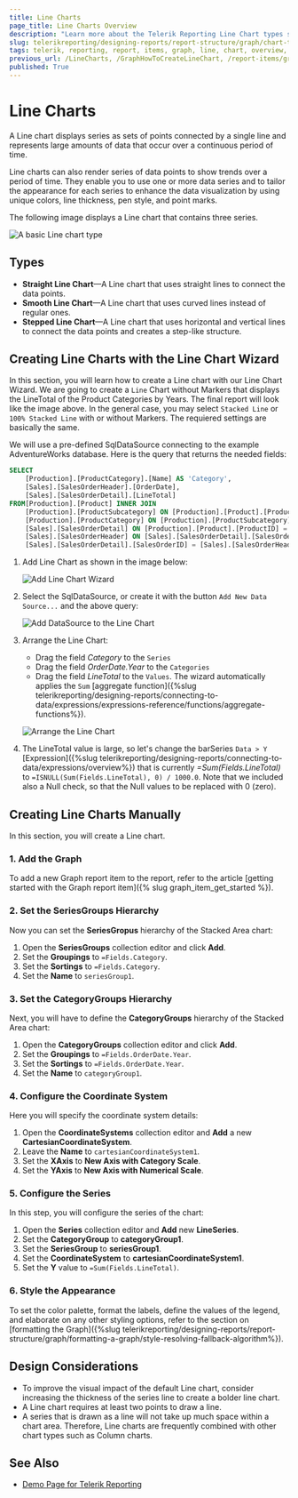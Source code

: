 ```yaml
---
title: Line Charts 
page_title: Line Charts Overview
description: "Learn more about the Telerik Reporting Line Chart types supported by the Graph report item and learn how to create a Line chart."
slug: telerikreporting/designing-reports/report-structure/graph/chart-types/line-charts/overview
tags: telerik, reporting, report, items, graph, line, chart, overview, creating
previous_url: /LineCharts, /GraphHowToCreateLineChart, /report-items/graph/chart-types/line-charts/overview, /report-items/graph/chart-types/line-charts/how-to-create-line-chart
published: True
---
```


# Line Charts

A Line chart displays series as sets of points connected by a single line and represents large amounts of data that occur over a continuous period of time.

Line charts can also render series of data points to show trends over a period of time. They enable you to use one or more data series and to tailor the appearance for each series to enhance the data visualization by using unique colors, line thickness, pen style, and point marks.

The following image displays a Line chart that contains three series.

![A basic Line chart type](images/LineChartWizardPreview.png)

## Types

* __Straight Line Chart__&mdash;A Line chart that uses straight lines to connect the data points.
* __Smooth Line Chart__&mdash;A Line chart that uses curved lines instead of regular ones.
* __Stepped Line Chart__&mdash;A Line chart that uses horizontal and vertical lines to connect the data points and creates a step-like structure.

## Creating Line Charts with the Line Chart Wizard

In this section, you will learn how to create a Line chart with our Line Chart Wizard.
We are going to create a `Line` Chart without Markers that displays the LineTotal of the Product Categories by Years. The final report will look like the image above.
In the general case, you may select `Stacked Line` or `100% Stacked Line` with or without Markers. The requiered settings are basically the same. 

We will use a pre-defined SqlDataSource connecting to the example AdventureWorks database. Here is the query that returns the needed fields:

````SQL
SELECT
	[Production].[ProductCategory].[Name] AS 'Category',
	[Sales].[SalesOrderHeader].[OrderDate],
	[Sales].[SalesOrderDetail].[LineTotal]
FROM[Production].[Product] INNER JOIN
	[Production].[ProductSubcategory] ON [Production].[Product].[ProductSubcategoryID] = [Production].[ProductSubcategory].[ProductSubcategoryID] INNER JOIN
	[Production].[ProductCategory] ON [Production].[ProductSubcategory].[ProductCategoryID] = [Production].[ProductCategory].[ProductCategoryID] INNER JOIN
	[Sales].[SalesOrderDetail] ON [Production].[Product].[ProductID] = [Sales].[SalesOrderDetail].[ProductID] INNER JOIN
	[Sales].[SalesOrderHeader] ON [Sales].[SalesOrderDetail].[SalesOrderID] = [Sales].[SalesOrderHeader].[SalesOrderID] AND [Sales].[SalesOrderDetail].[SalesOrderID] = [Sales].[SalesOrderHeader].[SalesOrderID] AND 
	[Sales].[SalesOrderDetail].[SalesOrderID] = [Sales].[SalesOrderHeader].[SalesOrderID]
````


1. Add Line Chart as shown in the image below:

	![Add Line Chart Wizard](images/LineChartWizardAdd.png)

1. Select the SqlDataSource, or create it with the button `Add New Data Source...` and the above query:

	![Add DataSource to the Line Chart](images/LineChartWizardDataSource.png)

1. Arrange the Line Chart:

	* Drag the field _Category_ to the `Series`
	* Drag the field _OrderDate.Year_ to the `Categories`
	* Drag the field _LineTotal_ to the `Values`. The wizard automatically applies the `Sum` [aggregate function]({%slug telerikreporting/designing-reports/connecting-to-data/expressions/expressions-reference/functions/aggregate-functions%}).

	![Arrange the Line Chart](images/LineChartWizardArrangeFields.png)

1. The LineTotal value is large, so let's change the barSeries `Data > Y` [Expression]({%slug telerikreporting/designing-reports/connecting-to-data/expressions/overview%}) that is currently _=Sum(Fields.LineTotal)_ to `=ISNULL(Sum(Fields.LineTotal), 0) / 1000.0`. Note that we included also a Null check, so that the Null values to be replaced with 0 (zero).

## Creating Line Charts Manually

In this section, you will create a Line chart.

### 1. Add the Graph

To add a new Graph report item to the report, refer to the article [getting started with the Graph report item]({% slug graph_item_get_started %}).

### 2. Set the SeriesGroups Hierarchy

Now you can set the **SeriesGropus** hierarchy of the Stacked Area chart:

1. Open the __SeriesGroups__ collection editor and click __Add__.
1. Set the __Groupings__ to `=Fields.Category`.
1. Set the __Sortings__ to `=Fields.Category`.
1. Set the __Name__ to `seriesGroup1`.

### 3. Set the CategoryGroups Hierarchy

Next, you will have to define the **CategoryGroups** hierarchy of the Stacked Area chart:

1. Open the __CategoryGroups__ collection editor and click __Add__.
1. Set the __Groupings__ to `=Fields.OrderDate.Year`.
1. Set the __Sortings__ to `=Fields.OrderDate.Year`.
1. Set the __Name__ to `categoryGroup1`.

### 4. Configure the Coordinate System

Here you will specify the coordinate system details: 

1. Open the __CoordinateSystems__ collection editor and __Add__ a new __CartesianCoordinateSystem__.
1. Leave the __Name__ to `cartesianCoordinateSystem1`.
1. Set the __XAxis__ to __New Axis with Category Scale__.
1. Set the __YAxis__ to __New Axis with Numerical Scale__.

### 5. Configure the Series

In this step, you will configure the series of the chart:

1. Open the __Series__ collection editor and __Add__ new __LineSeries__.
1. Set the __CategoryGroup__ to __categoryGroup1__.
1. Set the __SeriesGroup__ to __seriesGroup1__.
1. Set the __CoordinateSystem__ to __cartesianCoordinateSystem1__.
1. Set the __Y__ value to `=Sum(Fields.LineTotal)`.

### 6. Style the Appearance

To set the color palette, format the labels, define the values of the legend, and elaborate on any other styling options, refer to the section on [formatting the Graph]({%slug telerikreporting/designing-reports/report-structure/graph/formatting-a-graph/style-resolving-fallback-algorithm%}).

## Design Considerations

* To improve the visual impact of the default Line chart, consider increasing the thickness of the series line to create a bolder line chart.
* A Line chart requires at least two points to draw a line.
* A series that is drawn as a line will not take up much space within a chart area. Therefore, Line charts are frequently combined with other chart types such as Column charts.

## See Also

* [Demo Page for Telerik Reporting](https://demos.telerik.com/reporting)
